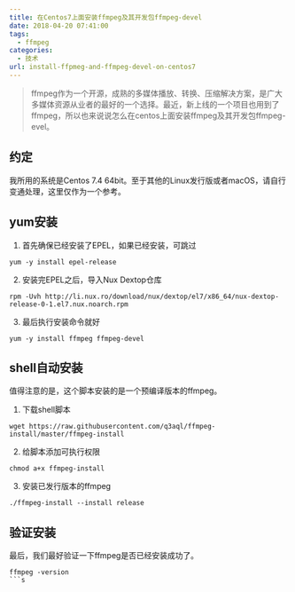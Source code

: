 ```yaml
---
title: 在Centos7上面安装ffmpeg及其开发包ffmpeg-devel
date: 2018-04-20 07:41:00
tags: 
  - ffmpeg
categories:
  - 技术
url: install-ffpmeg-and-ffmpeg-devel-on-centos7
---
```


> ffmpeg作为一个开源，成熟的多媒体播放、转换、压缩解决方案，是广大多媒体资源从业者的最好的一个选择。最近，新上线的一个项目也用到了ffmpeg，所以也来说说怎么在centos上面安装ffmpeg及其开发包ffmpeg-evel。

<!--more-->
## 约定

我所用的系统是Centos 7.4 64bit。至于其他的Linux发行版或者macOS，请自行变通处理，这里仅作为一个参考。

## yum安装

1. 首先确保已经安装了EPEL，如果已经安装，可跳过

```
yum -y install epel-release
```


2. 安装完EPEL之后，导入Nux Dextop仓库

```
rpm -Uvh http://li.nux.ro/download/nux/dextop/el7/x86_64/nux-dextop-release-0-1.el7.nux.noarch.rpm
```

3. 最后执行安装命令就好

```
yum -y install ffmpeg ffmpeg-devel
```


## shell自动安装

值得注意的是，这个脚本安装的是一个预编译版本的ffmpeg。

1. 下载shell脚本

```
wget https://raw.githubusercontent.com/q3aql/ffmpeg-install/master/ffmpeg-install
```

2. 给脚本添加可执行权限

```
chmod a+x ffmpeg-install
```

3. 安装已发行版本的ffmpeg

```
./ffmpeg-install --install release
```

## 验证安装

最后，我们最好验证一下ffmpeg是否已经安装成功了。

```
ffmpeg -version
```s